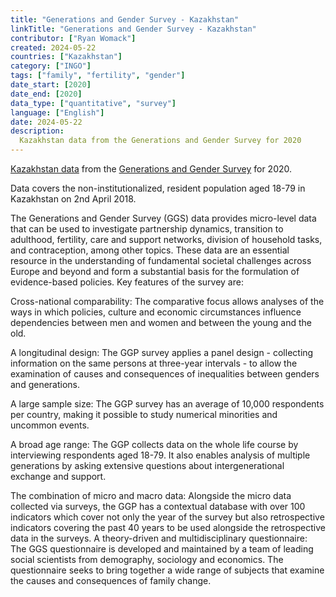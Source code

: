 ```yaml
---
title: "Generations and Gender Survey - Kazakhstan"
linkTitle: "Generations and Gender Survey - Kazakhstan"
contributor: ["Ryan Womack"]
created: 2024-05-22
countries: ["Kazakhstan"]
category: ["INGO"]
tags: ["family", "fertility", "gender"]
date_start: [2020]
date_end: [2020]
data_type: ["quantitative", "survey"] 
language: ["English"]
date: 2024-05-22
description: 
  Kazakhstan data from the Generations and Gender Survey for 2020
---
```


[Kazakhstan data](https://ggp.colectica.org/item/int.ggp/009e728f-77f1-4c45-88be-e3bc1acb5bfa/1) from the [Generations and Gender Survey](https://www.ggp-i.org/) for 2020.

Data covers the non-institutionalized, resident population aged 18-79 in Kazakhstan on 2nd April 2018.

The Generations and Gender Survey (GGS) data provides micro-level data that can be used to investigate partnership dynamics, transition to adulthood, fertility, care and support networks, division of household tasks, and contraception, among other topics. These data are an essential resource in the understanding of fundamental societal challenges across Europe and beyond and form a substantial basis for the formulation of evidence-based policies. Key features of the survey are:

Cross-national comparability: The comparative focus allows analyses of the ways in which policies, culture and economic circumstances influence dependencies between men and women and between the young and the old.

A longitudinal design: The GGP survey applies a panel design - collecting information on the same persons at three-year intervals - to allow the examination of causes and consequences of inequalities between genders and generations.

A large sample size: The GGP survey has an average of 10,000 respondents per country, making it possible to study numerical minorities and uncommon events.

A broad age range: The GGP collects data on the whole life course by interviewing respondents aged 18-79. It also enables analysis of multiple generations by asking extensive questions about intergenerational exchange and support.

The combination of micro and macro data: Alongside the micro data collected via surveys, the GGP has a contextual database with over 100 indicators which cover not only the year of the survey but also retrospective indicators covering the past 40 years to be used alongside the retrospective data in the surveys. A theory-driven and multidisciplinary questionnaire: The GGS questionnaire is developed and maintained by a team of leading social scientists from demography, sociology and economics. The questionnaire seeks to bring together a wide range of subjects that examine the causes and consequences of family change.

